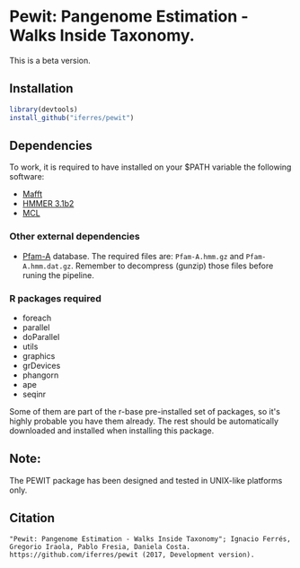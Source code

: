 # Pewit: Pangenome Estimation - Walks Inside Taxonomy.
This is a beta version.

## Installation
```r
library(devtools)
install_github("iferres/pewit")
```

## Dependencies

To work, it is required to have installed on your $PATH variable the following software:
 * [Mafft](http://mafft.cbrc.jp/alignment/software/)
 * [HMMER 3.1b2](http://hmmer.org/download.html)
 * [MCL](https://www.micans.org/mcl/index.html?sec_software)

### Other external dependencies

 * [Pfam-A](http://ftp.ebi.ac.uk/pub/databases/Pfam/releases/Pfam31.0/) database. The required files are: `Pfam-A.hmm.gz` and `Pfam-A.hmm.dat.gz`. Remember to decompress (gunzip) those files before runing the pipeline.

### R packages required

 * foreach
 * parallel
 * doParallel
 * utils
 * graphics
 * grDevices
 * phangorn
 * ape
 * seqinr

Some of them are part of the r-base pre-installed set of packages, so it's highly probable you have them already. The rest should be automatically downloaded and installed when installing this package.

## Note:

The PEWIT package has been designed and tested in UNIX-like platforms only.

## Citation
	"Pewit: Pangenome Estimation - Walks Inside Taxonomy"; Ignacio Ferrés, 
	Gregorio Iraola, Pablo Fresia, Daniela Costa. 
	https://github.com/iferres/pewit (2017,	Development version).
